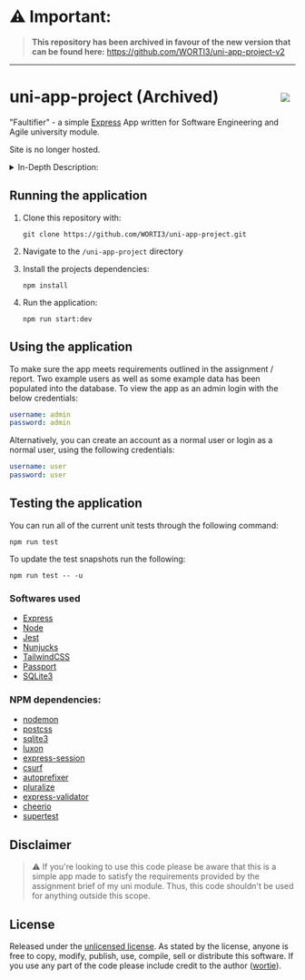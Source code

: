 # ⚠️ Important:
> **This repository has been archived in favour of the new version that can be found here:** <https://github.com/WORTI3/uni-app-project-v2>

---

# uni-app-project (Archived) <img style="float: right; padding: 10px;" src="https://page-views.glitch.me/badge?page_id=WORTI3.uni-app-project">

"Faultifier" - a simple [Express][express] App written for Software Engineering and Agile university module.

Site is no longer hosted.

<details>
<summary>In-Depth Description:</summary>
"Faultifier" is an express application that provides a simple system for authenticating users (using passport) based on their roles as an admin or staff member. The system allows staff members to log hardware or software faults with company equipment by creating a ticket, updating the ticket, and viewing all their raised tickets. Admin users have additional functionality, such as closing and deleting tickets, as well as viewing all open tickets for every member of staff. This allows admin users to assess the raised tickets more efficiently. The system ensures that only authorised users can access the appropriate functionality based on their role, making "Faultifier" a secure and easy-to-use application for fault reporting and management.
</details>

## Running the application

1) Clone this repository with:

    ```terminal
    git clone https://github.com/WORTI3/uni-app-project.git
    ```

2) Navigate to the `/uni-app-project` directory
3) Install the projects dependencies:

    ```terminal
    npm install
    ```

4) Run the application:

    ```terminal
    npm run start:dev
    ```

## Using the application

To make sure the app meets requirements outlined in the assignment / report. Two example users as well as some example data has been populated into the database.
To view the app as an admin login with the below credentials:

```yaml
username: admin
password: admin
```

Alternatively, you can create an account as a normal user or login as a normal user, using the following credentials:

```yaml
username: user
password: user
```

## Testing the application

You can run all of the current unit tests through the following command:

```terminal
npm run test
```

To update the test snapshots run the following:

```terminal
npm run test -- -u
```

### Softwares used

- [Express][express]
- [Node][node]
- [Jest][jest]
- [Nunjucks][njk]
- [TailwindCSS][tailwindcss]
- [Passport][passport]
- [SQLite3][sqlite]

### NPM dependencies:

- [nodemon][nodemon]
- [postcss][postcss]
- [sqlite3][sqlite]
- [luxon][luxon]
- [express-session][express-session]
- [csurf][csurf]
- [autoprefixer][autoprefixer]
- [pluralize][pluralize]
- [express-validator][express-validator]
- [cheerio][cheerio]
- [supertest][supertest]

## Disclaimer

> ⚠️  If you're looking to use this code please be aware that this is a simple app made to satisfy the requirements provided by the assignment brief of my uni module. Thus, this code shouldn't be used for anything outside this scope.

## License

Released under the [unlicensed license][license]. As stated by the license, anyone is free to copy, modify, publish, use, compile, sell or distribute this software. If you use any part of the code please include credit to the author ([wortie][wortie-profile]).

<!-- Links -->
[express]: <https://expressjs.com>
[node]: <https://nodejs.org/en/>
[jest]: <https://jestjs.io>
[njk]: <https://mozilla.github.io/nunjucks/>
[tailwindcss]: <https://tailwindcss.com>
[passport]: <https://www.passportjs.org>
[sqlite]: <https://www.sqlite.org/index.html>

[nodemon]: <https://www.npmjs.com/package/nodemon>
[postcss]: <https://www.npmjs.com/package/postcss>
[luxon]: <https://www.npmjs.com/package/luxon>
[express-session]: <https://www.npmjs.com/package/express-session>
[csurf]: <https://www.npmjs.com/package/csurf>
[autoprefixer]: <https://www.npmjs.com/package/autoprefixer>
[pluralize]: <https://www.npmjs.com/package/pluralize>
[express-validator]: <https://www.npmjs.com/package/express-validator>
[cheerio]: <https://www.npmjs.com/package/cheerio>
[supertest]: <https://www.npmjs.com/package/supertest>

[license]: <https://github.com/WORTI3/uni-app-project/blob/main/LICENSE>
[wortie-profile]: <https://github.com/WORTI3>
